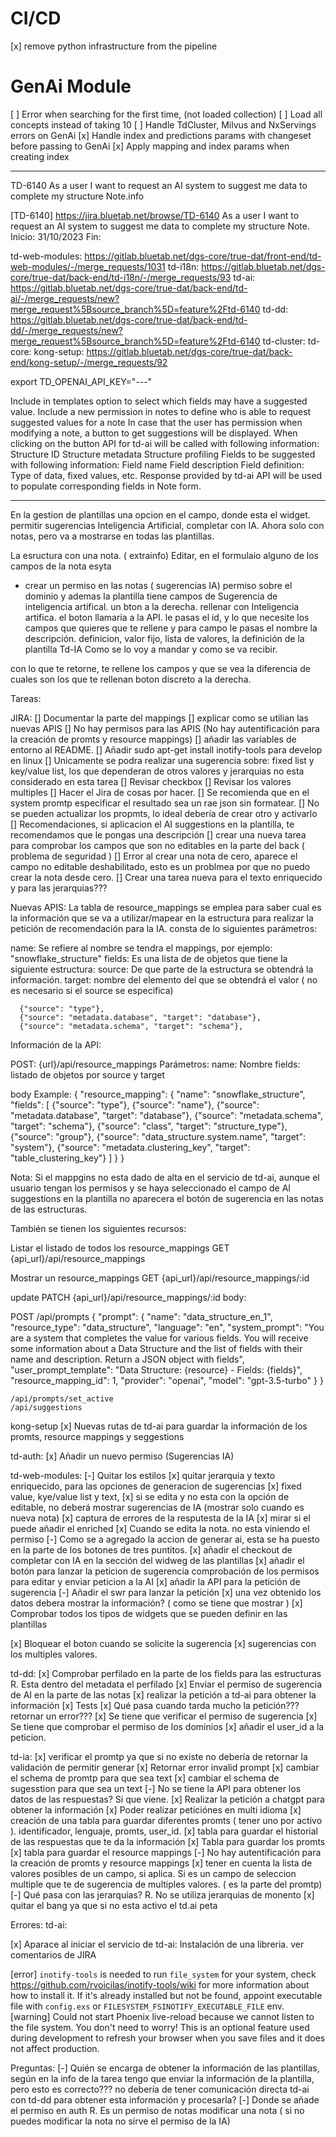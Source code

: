 # CI/CD

[x] remove python infrastructure from the pipeline

# GenAi Module

[ ] Error when searching for the first time, (not loaded collection)
[ ] Load all concepts instead of taking 10
[ ] Handle TdCluster, Milvus and NxServings errors on GenAi
[x] Handle index and predictions params with changeset before passing to GenAi
[x] Apply mapping and index params when creating index

---

TD-6140 As a user I want to request an AI system to suggest me data to complete my structure Note.info

[TD-6140]
https://jira.bluetab.net/browse/TD-6140
As a user I want to request an AI system to suggest me data to complete my structure Note.
Inicio: 31/10/2023
Fin:

td-web-modules: https://gitlab.bluetab.net/dgs-core/true-dat/front-end/td-web-modules/-/merge_requests/1031
td-i18n: https://gitlab.bluetab.net/dgs-core/true-dat/back-end/td-i18n/-/merge_requests/93
td-ai: https://gitlab.bluetab.net/dgs-core/true-dat/back-end/td-ai/-/merge_requests/new?merge_request%5Bsource_branch%5D=feature%2Ftd-6140
td-dd: https://gitlab.bluetab.net/dgs-core/true-dat/back-end/td-dd/-/merge_requests/new?merge_request%5Bsource_branch%5D=feature%2Ftd-6140
td-cluster:
td-core:
kong-setup: https://gitlab.bluetab.net/dgs-core/true-dat/back-end/kong-setup/-/merge_requests/92

export TD_OPENAI_API_KEY="---"

Include in templates option to select which fields may have a suggested value.
Include a new permission in notes to define who is able to request suggested values for a note
In case that the user has permission when modifying a note, a button to get suggestions will be displayed.
When clicking on the button API for td-ai will be called with following information:
Structure ID
Structure metadata
Structure profiling
Fields to be suggested with following information:
Field name
Field description
Field definition: Type of data, fixed values, etc.
Response provided by td-ai API will be used to populate corresponding fields in Note form.

---

En la gestion de plantillas una opcion en el campo, donde esta el widget.
permitir sugerencias Inteligencia Artificial, completar con IA.
Ahora solo con notas, pero va a mostrarse en todas las plantillas.

La esructura con una nota. ( extrainfo)
Editar, en el formulaio alguno de los campos de la nota esyta

- crear un permiso en las notas ( sugerencias IA)
  permiso sobre el dominio y ademas la plantilla tiene campos de Sugerencia de inteligencia artifical.
  un bton a la derecha. rellenar con Inteligencia artifica.
  el boton llamaria a la API.
  le pasas el id, y lo que necesite
  los campos que quieres que te rellene y para campo le pasas el nombre la descripción. definicion, valor fijo, lista de valores, la definición de la plantilla
  Td-IA
  Como se lo voy a mandar y como se va recibir.

con lo que te retorne, te rellene los campos y que se vea la diferencia de cuales son los que te rellenan
boton discreto a la derecha.

Tareas:

JIRA:
[] Documentar la parte del mappings
[] explicar como se utilian las nuevas APIS
[] No hay permisos para las APIS (No hay autentificación para la creación de promts y resource mappings)
[] añadir las variables de entorno al README.
[] Añadir sudo apt-get install inotify-tools para develop en linux
[] Unicamente se podra realizar una sugerencia sobre: fixed list y key/value list,
los que dependeran de otros valores y jerarquias no esta considerado en esta tarea
[] Revisar checkbox
[] Revisar los valores multiples
[] Hacer el Jira de cosas por hacer.
[] Se recomienda que en el system promtp especificar el resultado sea un rae json sin formatear.
[] No se pueden actualizar los propmts, lo ideal debería de crear otro y activarlo
[] Recomendaciones, si aplicacion el AI suggestions en la plantilla, te recomendamos que le pongas una descripción
[] crear una nueva tarea para comprobar los campos que son no editables en la parte del back ( problema de seguridad )
[] Error al crear una nota de cero, aparece el campo no editable deshabilitado, esto es un problmea por que no puedo crear la nota desde cero.
[] Crear una tarea nueva para el texto enriquecido y para las jerarquias???

Nuevas APIS:
La tabla de resource_mappings se emplea para saber cual es la información que se va a utilizar/mapear en la estructura para realizar la petición
de recomendación para la IA. consta de lo siguientes parámetros:

name: Se refiere al nombre se tendra el mappings, por ejemplo: "snowflake_structure"
fields: Es una lista de de objetos que tiene la siguiente estructura:
source: De que parte de la estructura se obtendrá la información.
target: nombre del elemento del que se obtendrá el valor ( no es necesario si el source se especifica)

      {"source": "type"},
      {"source": "metadata.database", "target": "database"},
      {"source": "metadata.schema", "target": "schema"},

Información de la API:

POST: {url}/api/resource_mappings
Parámetros:
name: Nombre
fields: listado de objetos por source y target

body Example:
{
"resource_mapping": {
"name": "snowflake_structure",
"fields": [
{"source": "type"},
{"source": "name"},
{"source": "metadata.database", "target": "database"},
{"source": "metadata.schema", "target": "schema"},
{"source": "class", "target": "structure_type"},
{"source": "group"},
{"source": "data_structure.system.name", "target": "system"},
{"source": "metadata.clustering_key", "target": "table_clustering_key"}
]
}
}

Nota: Si el mappgins no esta dado de alta en el servicio de td-ai, aunque el usuario tengan los permisos y se haya seleccionado el campo de AI suggestions en la plantilla
no aparecera el botón de sugerencia en las notas de las estructuras.

También se tienen los siguientes recursos:

Listar el listado de todos los resource_mappings
GET {api_url}/api/resource_mappings

Mostrar un resource_mappings
GET {api_url}/api/resource_mappings/:id

update
PATCH {api_url}/api/resource_mappings/:id
body:

POST /api/prompts
{
"prompt": {
"name": "data_structure_en_1",
"resource_type": "data_structure",
"language": "en",
"system_prompt": "You are a system that completes the value for various fields. You will receive some information about a Data Structure and the list of fields with their name and description. Return a JSON object with fields",
"user_prompt_template": "Data Structure: {resource} - Fields: {fields}",
"resource_mapping_id": 1,
"provider": "openai",
"model": "gpt-3.5-turbo"
}
}

    /api/prompts/set_active
    /api/suggestions

kong-setup
[x] Nuevas rutas de td-ai para guardar la información de los promts, resource mappings y seggestions

td-auth:
[x] Añadir un nuevo permiso (Sugerencias IA)

td-web-modules:
[-] Quitar los estilos
[x] quitar jerarquia y texto enriquecido, para las opciones de generacion de sugerencias
[x] fixed value, kye/value list y text,
[x] si se edita y no esta con la opción de editable,
no deberá mostrar sugerencias de IA (mostrar solo cuando es nueva nota)
[x] captura de errores de la resputesta de la IA
[x] mirar si el puede añadir el enriched
[x] Cuando se edita la nota. no esta viniendo el permiso
[-] Como se a agregado la accion de generar ai, esta se ha puesto en la parte de los botones de tres puntitos.
[x] añadir el checkout de completar con IA en la sección del widweg de las plantillas
[x] añadir el botón para lanzar la peticion de sugerencia comprobación de los permisos para editar y enviar peticion a la AI
[x] añadir la API para la petición de sugerencia
[-] Añadir el swr para lanzar la petición
[x] una vez obtenido los datos debera mostrar la información? ( como se tiene que mostrar )
[x] Comprobar todos los tipos de widgets que se pueden definir en las plantillas

[x] Bloquear el boton cuando se solicite la sugerencia
[x] sugerencias con los multiples valores.

td-dd:
[x] Comprobar perfilado en la parte de los fields para las estructuras
R. Esta dentro del metadata el perfilado
[x] Enviar el permiso de sugerencia de AI en la parte de las notas
[x] realizar la petición a td-ai para obtener la información
[x] Tests
[x] Qué pasa cuando tarda mucho la petición??? retornar un error???
[x] Se tiene que verificar el permiso de sugerencia
[x] Se tiene que comprobar el permiso de los dominios
[x] añadir el user_id a la peticion.

td-ia:
[x] verificar el promtp ya que si no existe no debería de retornar la validación de permitir generar
[x] Retornar error invalid prompt
[x] cambiar el schema de promtp para que sea text
[x] cambiar el schema de sugesstion para que sea un text
[-] No se tiene la API para obtener los datos de las respuestas?
Si que viene.
[x] Realizar la petición a chatgpt para obtener la información
[x] Poder realizar peticiónes en multi idioma
[x] creación de una tabla para guardar diferentes promts ( tener uno por activo ).
identificador, lenguaje, promts, user_id.
[x] tabla para guardar el historial de las respuestas que te da la información
[x] Tabla para guardar los promts
[x] tabla para guardar el resource mappings
[-] No hay autentificación para la creación de promts y resource mappings
[x] tener en cuenta la lista de valores posibles de un campo, si aplica. Si es un campo de seleccion multiple
que te de sugerencia de multiples valores. ( es la parte del promtp)
[-] Qué pasa con las jerarquias?
R. No se utiliza jerarquias de monento
[x] quitar el bang ya que si no esta activo el td.ai peta

Errores:
td-ai:

[x] Aparace al iniciar el servicio de td-ai: Instalación de una libreria. ver comentarios de JIRA

[error] `inotify-tools` is needed to run `file_system` for your system, check https://github.com/rvoicilas/inotify-tools/wiki for more information about how to install it. If it's already installed but not be found, appoint executable file with `config.exs` or `FILESYSTEM_FSINOTIFY_EXECUTABLE_FILE` env.
[warning] Could not start Phoenix live-reload because we cannot listen to the file system.
You don't need to worry! This is an optional feature used during development to
refresh your browser when you save files and it does not affect production.

Preguntas:
[-] Quién se encarga de obtener la información de las plantillas, según en la info de la tarea tengo que enviar la información
de la plantilla, pero esto es correcto??? no debería de tener comunicación directa td-ai con td-dd para obtener esta información
y procesarla?
[-] Donde se añade el permiso en auth
R. Es un permiso de notas modificar una nota ( si no puedes modificar la nota no sirve el permiso de la IA)
